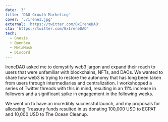 ```yaml
---
date: '3'
title: 'DAO Growth Marketing'
cover: './irene3.jpg'
external: 'https://twitter.com/0xIreneDAO'
cta: 'https://twitter.com/0xIreneDAO'
tech:
  - Gnosis
  - OpenSea
  - MetaMask
  - Discord
---
```


IreneDAO asked me to demystify web3 jargon and expand their reach to users that were unfamiliar with blockchains, NFTs, and DAOs. We wanted to share how web3 is trying to restore the autonomy that has long been taken from users through intermediaries and centralization. I workshopped a series of Twitter threads with this in mind, resulting in an 11% increase in followers and a significant spike in engagement in the following weeks.

We went on to have an incredibly successful launch, and my proposals for allocating Treasury funds resulted in us donating 100,000 USD to ECPAT and 10,000 USD to The Ocean Cleanup.
